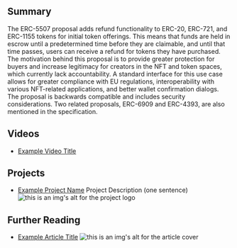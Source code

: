 ## Summary

The ERC-5507 proposal adds refund functionality to ERC-20, ERC-721, and ERC-1155 tokens for initial token offerings. This means that funds are held in escrow until a predetermined time before they are claimable, and until that time passes, users can receive a refund for tokens they have purchased. The motivation behind this proposal is to provide greater protection for buyers and increase legitimacy for creators in the NFT and token spaces, which currently lack accountability. A standard interface for this use case allows for greater compliance with EU regulations, interoperability with various NFT-related applications, and better wallet confirmation dialogs. The proposal is backwards compatible and includes security considerations. Two related proposals, ERC-6909 and ERC-4393, are also mentioned in the specification.

## Videos

- [Example Video Title](https://www.youtube.com/watch?v=TDGq4aeevgY)

## Projects

- [Example Project Name](https://xxxx.xxx/xxxxx) Project Description (one sentence) ![this is an img's alt for the project logo](https://xxxx.xxx/project-logo.xxx)

## Further Reading

- [Example Article Title](https://xxxx.xxx/xxxxx) ![this is an img's alt for the article cover](https://xxxx.xxx/article-cover.xxx)
